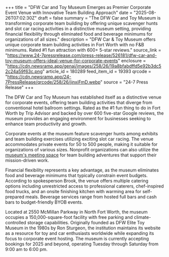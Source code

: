 +++
title = "DFW Car and Toy Museum Emerges as Premier Corporate Event Venue with Innovative Team Building Approach"
date = "2025-08-26T07:02:30Z"
draft = false
summary = "The DFW Car and Toy Museum is transforming corporate team building by offering unique scavenger hunts and slot car racing activities in a distinctive museum setting, providing financial flexibility through eliminated food and beverage minimums for organizations of all sizes."
description = "DFW Car & Toy Museum offers unique corporate team building activities in Fort Worth with no F&B minimums. Rated #1 fun attraction with 600+ 5-star reviews."
source_link = "https://www.24-7pressrelease.com/press-release/526181/dfw-car-and-toy-museum-offers-ideal-venue-for-corporate-events"
enclosure = "https://cdn.newsramp.app/genai/images/258/26/19a8bfabdffd5e92b3dc52c24a59f63c.png"
article_id = 180289
feed_item_id = 19393
qrcode = "https://cdn.newsramp.app/24-7PressRelease/qrcode/258/26/jinxiFmD.webp"
source = "24-7 Press Release"
+++

<p>The DFW Car and Toy Museum has established itself as a distinctive venue for corporate events, offering team building activities that diverge from conventional hotel ballroom settings. Rated as the #1 fun thing to do in Fort Worth by Trip Advisor and backed by over 600 five-star Google reviews, the museum provides an engaging environment for businesses seeking to enhance team productivity and growth.</p><p>Corporate events at the museum feature scavenger hunts among exhibits and team building exercises utilizing exciting slot car racing. The venue accommodates private events for 50 to 500 people, making it suitable for organizations of various sizes. Nonprofit organizations can also utilize the <a href="https://www.dfwcarandtoymuseum.com" rel="nofollow" target="_blank">museum's meeting space</a> for team building adventures that support their mission-driven work.</p><p>Financial flexibility represents a key advantage, as the museum eliminates food and beverage minimums that typically constrain event budgets. According to spokesperson Brook, the venue offers multiple catering options including unrestricted access to professional caterers, chef-inspired food trucks, and an onsite finishing kitchen with warming area for self-prepared meals. Beverage services range from hosted full bars and cash bars to budget-friendly BYOB events.</p><p>Located at 2550 McMillan Parkway in North Fort Worth, the museum occupies a 150,000-square-foot facility with free parking and climate-controlled storage capabilities. Originally founded as DFW Elite Toy Museum in the 1980s by Ron Sturgeon, the institution maintains its website as a resource for toy and car enthusiasts worldwide while expanding its focus to corporate event hosting. The museum is currently accepting bookings for 2025 and beyond, operating Tuesday through Saturday from 9:00 am to 6:00 pm.</p>